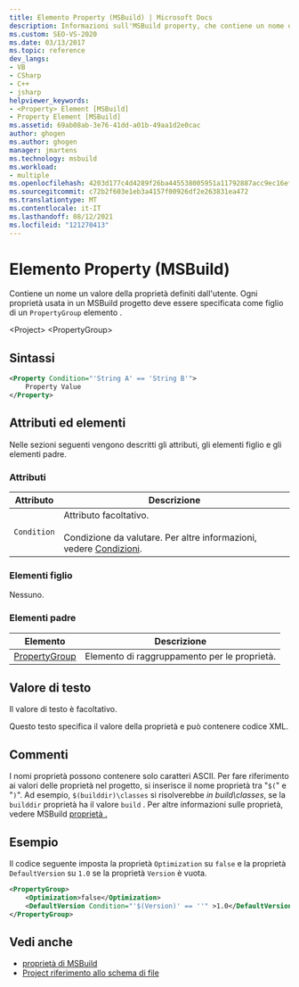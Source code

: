 ```yaml
---
title: Elemento Property (MSBuild) | Microsoft Docs
description: Informazioni sull'MSBuild property, che contiene un nome di proprietà definito dall'utente e un valore che deve essere specificato come figlio di un elemento PropertyGroup.
ms.custom: SEO-VS-2020
ms.date: 03/13/2017
ms.topic: reference
dev_langs:
- VB
- CSharp
- C++
- jsharp
helpviewer_keywords:
- <Property> Element [MSBuild]
- Property Element [MSBuild]
ms.assetid: 69ab08ab-3e76-41dd-a01b-49aa1d2e0cac
author: ghogen
ms.author: ghogen
manager: jmartens
ms.technology: msbuild
ms.workload:
- multiple
ms.openlocfilehash: 4203d177c4d4289f26ba445538005951a11792887acc9ec16ef35e5398b6acad
ms.sourcegitcommit: c72b2f603e1eb3a4157f00926df2e263831ea472
ms.translationtype: MT
ms.contentlocale: it-IT
ms.lasthandoff: 08/12/2021
ms.locfileid: "121270413"
---
```

# <a name="property-element-msbuild"></a>Elemento Property (MSBuild)

Contiene un nome un valore della proprietà definiti dall'utente. Ogni proprietà usata in un MSBuild progetto deve essere specificata come figlio di un `PropertyGroup` elemento .

 \<Project> \<PropertyGroup>

## <a name="syntax"></a>Sintassi

```xml
<Property Condition="'String A' == 'String B'">
    Property Value
</Property>
```

## <a name="attributes-and-elements"></a>Attributi ed elementi

 Nelle sezioni seguenti vengono descritti gli attributi, gli elementi figlio e gli elementi padre.

### <a name="attributes"></a>Attributi

|Attributo|Descrizione|
|---------------|-----------------|
|`Condition`|Attributo facoltativo.<br /><br /> Condizione da valutare. Per altre informazioni, vedere [Condizioni](../msbuild/msbuild-conditions.md).|

### <a name="child-elements"></a>Elementi figlio

 Nessuno.

### <a name="parent-elements"></a>Elementi padre

|Elemento|Descrizione|
|-------------|-----------------|
|[PropertyGroup](../msbuild/propertygroup-element-msbuild.md)|Elemento di raggruppamento per le proprietà.|

## <a name="text-value"></a>Valore di testo

 Il valore di testo è facoltativo.

 Questo testo specifica il valore della proprietà e può contenere codice XML.

## <a name="remarks"></a>Commenti

 I nomi proprietà possono contenere solo caratteri ASCII. Per fare riferimento ai valori delle proprietà nel progetto, si inserisce il nome proprietà tra "`$(`" e "`)`". Ad esempio, `$(builddir)\classes` si risolverebbe *in build\classes*, se la `builddir` proprietà ha il valore `build` . Per altre informazioni sulle proprietà, vedere MSBuild [proprietà .](../msbuild/msbuild-properties.md)

## <a name="example"></a>Esempio

 Il codice seguente imposta la proprietà `Optimization` su `false` e la proprietà `DefaultVersion` su `1.0` se la proprietà `Version` è vuota.

```xml
<PropertyGroup>
    <Optimization>false</Optimization>
    <DefaultVersion Condition="'$(Version)' == ''" >1.0</DefaultVersion>
</PropertyGroup>
```

## <a name="see-also"></a>Vedi anche

- [proprietà di MSBuild](../msbuild/msbuild-properties.md)
- [Project riferimento allo schema di file](../msbuild/msbuild-project-file-schema-reference.md)
